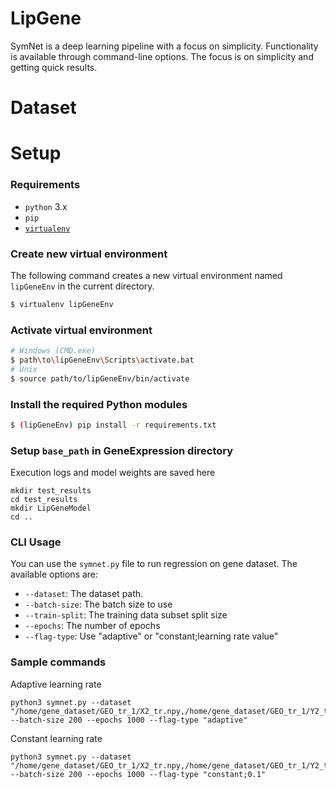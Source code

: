 # LipGene

SymNet is a deep learning pipeline with a focus on simplicity. Functionality is available through command-line options. The focus is
on simplicity and getting quick results.

# Dataset


# Setup

### Requirements
* `python` 3.x
* `pip`
* [`virtualenv`](https://virtualenv.pypa.io/en/latest/)

### Create new virtual environment
The following command creates a new virtual environment named `lipGeneEnv` in the current directory.
```sh
$ virtualenv lipGeneEnv
```

### Activate virtual environment
```sh
# Windows (CMD.exe)
$ path\to\lipGeneEnv\Scripts\activate.bat
# Unix
$ source path/to/lipGeneEnv/bin/activate
```
### Install the required Python modules
```sh
$ (lipGeneEnv) pip install -r requirements.txt
```

### Setup ```base_path``` in GeneExpression directory
Execution logs and model weights are saved here
```
mkdir test_results
cd test_results
mkdir LipGeneModel
cd ..
```

### CLI Usage
You can use the `symnet.py` file to run regression on gene dataset. The available options are:
*  `--dataset`: The dataset path.
*  `--batch-size`: The batch size to use
*  `--train-split`: The training data subset split size
*  `--epochs`: The number of epochs
*  `--flag-type`: Use "adaptive" or "constant;learning rate value"

### Sample commands

Adaptive learning rate
```
python3 symnet.py --dataset "/home/gene_dataset/GEO_tr_1/X2_tr.npy,/home/gene_dataset/GEO_tr_1/Y2_tr.npy,/home/gene_dataset/GEO_tr_1/X_va.npy,/home/gene_dataset/GEO_tr_1/Y_va.npy" --batch-size 200 --epochs 1000 --flag-type "adaptive" 
```
Constant learning rate
```
python3 symnet.py --dataset "/home/gene_dataset/GEO_tr_1/X2_tr.npy,/home/gene_dataset/GEO_tr_1/Y2_tr.npy,/home/gene_dataset/GEO_tr_1/X_va.npy,/home/gene_dataset/GEO_tr_1/Y_va.npy" --batch-size 200 --epochs 1000 --flag-type "constant;0.1" 
```
